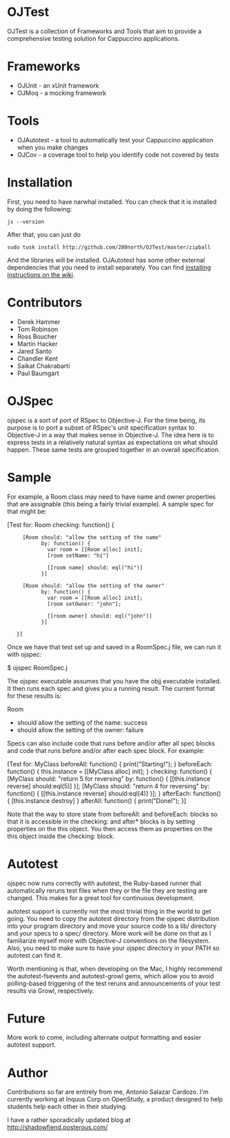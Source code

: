 OJTest
======

OJTest is a collection of Frameworks and Tools that aim to provide a comprehensive testing solution for Cappuccino applications.

Frameworks
==========

* OJUnit - an xUnit framework
* OJMoq  - a mocking framework

Tools
=====

* OJAutotest - a tool to automatically test your Cappuccino application when you make changes
* OJCov - a coverage tool to help you identify code not covered by tests

Installation
============

First, you need to have narwhal installed. You can check that it is installed by doing the following:

    js --version
    
After that, you can just do

    sudo tusk install http://github.com/280north/OJTest/master/zipball
    
And the libraries will be installed. OJAutotest has some other external dependencies that you need to install separately. You can find [installing instructions on the wiki](http://wiki.github.com/280north/OJTest/ojautotest).

Contributors
============

* Derek Hammer
* Tom Robinson
* Ross Boucher
* Martin Hacker
* Jared Santo
* Chandler Kent
* Saikat Chakrabarti
* Paul Baumgart

OJSpec
======

ojspec is a sort of port of RSpec to Objective-J. For the time being, its
purpose is to port a subset of RSpec's unit specification syntax to Objective-J
in a way that makes sense in Objective-J. The idea here is to express tests in a
relatively natural syntax as expectations on what should happen. These same
tests are grouped together in an overall specification.

Sample
======

For example, a Room class may need to have name and owner properties that are
assignable (this being a fairly trivial example). A sample spec for that might
be:

 [Test for: Room
       checking: function() {

         [Room should: "allow the setting of the name"
               by: function() {
                 var room = [[Room alloc] init];
                 [room setName: "hi"]

                 [[room name] should: eql("hi")]
               }]

         [Room should: "allow the setting of the owner"
               by: function() {
                 var room = [[Room alloc] init];
                 [room setOwner: "john"];

                 [[room owner] should: eql("john")]
               }]

       }]

Once we have that test set up and saved in a RoomSpec.j file, we can run it with
ojspec:

 $ ojspec RoomSpec.j

The ojspec executable assumes that you have the objj executable installed. It
then runs each spec and gives you a running result. The current format for these
results is:

 Room
  - should allow the setting of the name: success
  - should allow the setting of the owner: failure

Specs can also include code that runs before and/or after all spec blocks and
code that runs before and/or after each spec block. For example:

 [Test for: MyClass
       beforeAll: function() { print("Starting!"); }
       beforeEach: function() {
         this.instance = [[MyClass alloc] init];
       }
       checking: function() {
         [MyClass should: "return 5 for reversing"
                  by: function() {
                    [[this.instance reverse] should:eql(5)]
                  }];
         [MyClass should: "return 4 for reversing"
                  by: function() {
                    [[this.instance reverse] should:eql(4)]
                  }];
       }
       afterEach: function() {
         [this.instance destroy]
       }
       afterAll: function() { print("Done!"); }]

Note that the way to store state from beforeAll: and beforeEach: blocks so that
it is accessible in the checking: and after* blocks is by setting properties on
the this object. You then access them as properties on the this object inside
the checking: block.

Autotest
========

ojspec now runs correctly with autotest, the Ruby-based runner that
automatically reruns test files when they or the file they are testing are
changed. This makes for a great tool for continuous development.

autotest support is currently not the most trivial thing in the world to get
going. You need to copy the autotest directory from the ojspec distribution
into your program directory and move your source code to a lib/ directory and
your specs to a spec/ directory. More work will be done on that as I
familiarize myself more with Objective-J conventions on the filesystem. Also,
you need to make sure to have your ojspec directory in your PATH so autotest
can find it.

Worth mentioning is that, when developing on the Mac, I highly recommend the
autotest-fsevents and autotest-growl gems, which allow you to avoid
polling-based triggering of the test reruns and announcements of your test
results via Growl, respectively.

Future
======

More work to come, including alternate output formatting and easier autotest
support.

Author
======

Contributions so far are entirely from me, Antonio Salazar Cardozo. I'm
currently working at Inquus Corp on OpenStudy, a product designed to help
students help each other in their studying.

I have a rather sporadically updated blog at http://shadowfiend.posterous.com/
